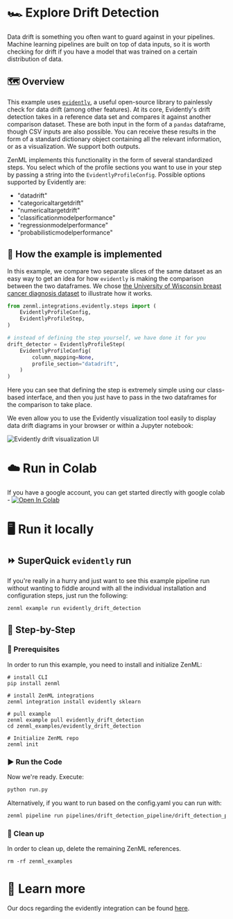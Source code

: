 # 🏎 Explore Drift Detection
Data drift is something you often want to guard against in your pipelines.
Machine learning pipelines are built on top of data inputs, so it is worth
checking for drift if you have a model that was trained on a certain
distribution of data.

## 🗺 Overview
This example uses [`evidently`](https://github.com/evidentlyai/evidently), a
useful open-source library to painlessly check for data drift (among other
features). At its core, Evidently's drift detection takes in a reference data
set and compares it against another comparison dataset. These are both input in
the form of a `pandas` dataframe, though CSV inputs are also possible. You can receive these results in the form of a standard dictionary object containing all the relevant information, or as a visualization. We support both outputs.

ZenML implements this functionality in the form of several standardized steps.
You select which of the profile sections you want to use in your step by passing
a string into the `EvidentlyProfileConfig`. Possible options supported by
Evidently are:

- "datadrift"
- "categoricaltargetdrift"
- "numericaltargetdrift"
- "classificationmodelperformance"
- "regressionmodelperformance"
- "probabilisticmodelperformance"

## 🧰 How the example is implemented
In this example, we compare two separate slices of the same dataset as an easy
way to get an idea for how `evidently` is making the comparison between the two
dataframes. We chose [the University of Wisconsin breast cancer diagnosis
dataset](https://archive.ics.uci.edu/ml/datasets/Breast+Cancer+Wisconsin+(Diagnostic))
to illustrate how it works.

```python
from zenml.integrations.evidently.steps import (
    EvidentlyProfileConfig,
    EvidentlyProfileStep,
)

# instead of defining the step yourself, we have done it for you
drift_detector = EvidentlyProfileStep(
    EvidentlyProfileConfig(
        column_mapping=None,
        profile_section="datadrift",
    )
)
```

Here you can see that defining the step is extremely simple using our
class-based interface, and then you just have to pass in the two dataframes for
the comparison to take place.

We even allow you to use the Evidently visualization tool easily to display data
drift diagrams in your browser or within a Jupyter notebook:

![Evidently drift visualization UI](assets/drift_visualization.png)

# ☁️ Run in Colab
If you have a google account, you can get started directly with google colab - [![Open In Colab](https://colab.research.google.com/assets/colab-badge.svg)](https://colab.research.google.com/github/zenml-io/zenml/blob/main/examples/evidently_drift_detection/evidently.ipynb)

# 🖥 Run it locally

## ⏩ SuperQuick `evidently` run

If you're really in a hurry and just want to see this example pipeline run
without wanting to fiddle around with all the individual installation and
configuration steps, just run the following:

```shell
zenml example run evidently_drift_detection
```

## 👣 Step-by-Step
### 📄 Prerequisites 
In order to run this example, you need to install and initialize ZenML:

```shell
# install CLI
pip install zenml

# install ZenML integrations
zenml integration install evidently sklearn

# pull example
zenml example pull evidently_drift_detection
cd zenml_examples/evidently_drift_detection

# Initialize ZenML repo
zenml init
```

### ▶️ Run the Code
Now we're ready. Execute:

```bash
python run.py
```

Alternatively, if you want to run based on the config.yaml you can run with:

```bash
zenml pipeline run pipelines/drift_detection_pipeline/drift_detection_pipeline.py -c config.yaml
```

### 🧽 Clean up
In order to clean up, delete the remaining ZenML references.

```shell
rm -rf zenml_examples
```

# 📜 Learn more

Our docs regarding the evidently integration can be found [here](https://docs.zenml.io/advanced-guide/drift-detection).
